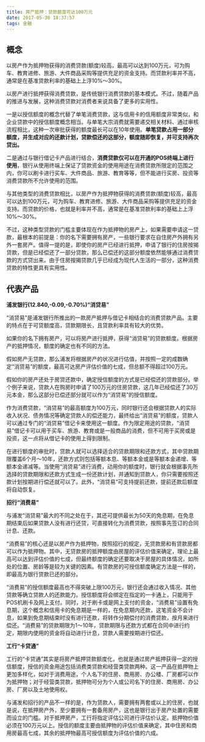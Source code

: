 ```yaml
---
title: 房产抵押：贷款额度可达100万元
date: 2017-05-30 18:37:57
tags: 金融
---
```


概念
--

以房产作为抵押物获得的消费贷款(额度)较高，最高可以达到100万元，可为购车、教育进修、旅游、大件商品采购等提供充足的资金支持。而贷款利率并不高，通常是在基准贷款利率的基础上上浮10%～30%。

以房产进行抵押获得消费贷款，是传统银行消费贷款的基本模式。不过，随着产品的推进与发展，这种消费贷款对消费者来说具备了更多的实用性。

一是以授信额度的概念代替了单笔消费贷款，这与信用卡的信用额度非常类似，和企业贷款中的授信额度概念相当。与单笔大宗消费就需要递交相关材料、通过审核流程相比，这种一次审批获得的额度最长可以在10年使用。**单笔贷款占用一部分额度，并生成对应的还款计划，贷款偿还的这部分，额度随即恢复，并可支持再次贷出。**

二是通过与银行借记卡产品进行结合，**消费贷款仅可以在开通的POS终端上进行使用**，银行从使用终端上保证了贷款资金的使用用途在消费贷款所限定的范围之内，你可以刷卡进行买车、大件商品、旅游、教育等等，但不能进行买房、投资等消费贷款所不允许使用的范围。

与其他类型的消费贷款相比，以房产作为抵押物获得的消费贷款(额度)较高，最高可以达到100万元，可为购车、教育进修、旅游、大件商品采购等提供充足的资金支持。而贷款的价格，也就是利率并不高，通常是在基准贷款利率的基础上上浮10%～30%。

不过，这种类型贷款的门槛主要体现在作为抵押物的房产上，如果需要申请这一贷款，最根本的前提是：你的名下需要拥有房产，一些银行要求在自住房产外拥有另外一套房产。值得一提的是，即使你的房产已经进行抵押，申请了银行的住房按揭贷款，但是已经偿还了一部分贷款，那么已偿还的这部分额度依然能够通过消费贷款的方式贷出来。由于住房按揭贷款几乎已经成为现代人生活的一部分，这种消费贷款的特性更具有实用性。

代表产品
----

**浦发银行(12.840,-0.09,-0.70%)“消贷易”**

“消贷易”是浦发银行所推出的一款房产抵押与借记卡相结合的消费贷款产品。主要的特点在于可贷额度高，贷款期限长，且贷款利率具有较大的优势。

如果你的名下拥有房产，可以将房产进行抵押，获得“消贷易”的贷款额度。根据房产的抵押情况，额度的确定也有不同的方法。

假如房产无贷款，那么浦发将根据房产的状况进行估值，并按照一定的成数确定“消贷易”的额度，最高可达房产评估价值的七成，但总额不得超过100万元。

假如你的房产还处于房贷还款中，确定授信额度的方式是已经偿还的贷款部分。举个例子来说，贷款人在购房时申请了100万元的住房贷款，这几年已经偿还了30万元本金，那么这部分已偿还部分就可以作为“消贷易”的授信额度。

作为消费贷款，“消贷易”的最高额度为100万元，同时银行还会根据贷款人的实际收入状况、债务情况等确定贷款人的偿还能力，最终给出“消贷易”的额度，贷款人可以通过专门的“消贷易”借记卡来使用这一额度。作为限定用途的贷款，“消贷易”借记卡可以用于买车、旅游、教育或是一般商品的消费，但不可用于买房或是投资，这一点将从借记卡的使用上得到限制。

在进行额度的审批时，贷款人就可以选择适合的贷款期限和还款方式，其中贷款期限覆盖6个月～10年，还款方式则包括等额本息、等额本金或是等额本金递增、等额本金递减等。当使用“消贷易”进行消费，动用你的额度时，银行就会根据事先所选择的贷款期限和还款方式生成一份还款计划，并通知到贷款人，你只需要按照还款计划按期进行偿还就可以了。此外，“消贷易”可支持提前还款，提前还款后额度将自动恢复。

**招行“消费易”**

与浦发“消贷易”最大的不同之处在于，其还可提供最长为50天的免息期，在免息期结束后如果贷款人没有进行还贷，可直接转化为消费贷款，按照事先签订的合同计息、还款。

“消费易”的核心还是以房产作为抵押物，按照招行的规定，无贷款房和有贷款房都可以作为抵押物。其中，无贷款房的抵押额度由房屋的评估价值来确定，理论上最高可以达到评估价值的七成，但最终额度的确定还要取决于房屋的具体情况，如所处的位置、房龄等是较为关键的因素。有贷款房的可授信额度确定方法是一样的，即最高为银行贷款已还的部分。

“消费易”的授信额度最高也不得突破上限100万元，银行还会通过收入情况、其他贷款等确立贷款人的还款能力。授信额度将会绑定在指定的一卡通上，只能用于POS机刷卡及网上支付。同时，对于刷卡或是网上支付的资金，“消费易”设置有免息期，这个概念和信用卡的免息期是一样的，在免息期内还款，这笔资金不会计息，如果到免息期结束时没有进行还款，将转作分期偿付的消费贷款，按月来进行偿还。“消费易”的贷款期限为1～10年，贷款期限与还款方式都在合同中进行约定，期限内使用的资金将自动进行计息，贷款人需要按期进行偿还。

**工行“卡贷通”**

工行的“卡贷通”其实是将房产抵押贷款额度化，也就是通过房产抵押获得一定的授信额度，授信的资金用途包括消费类贷款和经营类贷款两种。这一产品在抵押物上更加多样化，如对于消费用途，个人名下的住房、商用房、办公楼、厂房都可以作为抵押物；对于经营类贷款，抵押物可分为个人或公司名下的住房、商用房、办公房、厂房以及土地使用权。

与浦发和招行的产品不一样的是，作为贷款人，需要拥有两套或以上的住房，也就是说，在抵押房产外，至少要拥有一套备用房产，这也是银行出于房产处置的需要而设立的门槛。对于抵押房产，工行将指定评估公司进行评估价认定。抵押物价值必须在100万元以上。授信的额度主要由抵押物的评估价值来确定，其中住房和商用房最高七成，其余的抵押物最高可授信额度为评估价值的六成。